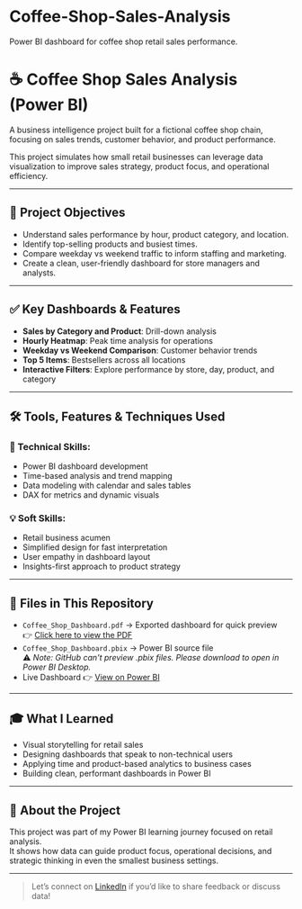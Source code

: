 # Coffee-Shop-Sales-Analysis
Power BI dashboard for coffee shop retail sales performance.


# ☕ Coffee Shop Sales Analysis (Power BI)

A business intelligence project built for a fictional coffee shop chain, focusing on sales trends, customer behavior, and product performance.

This project simulates how small retail businesses can leverage data visualization to improve sales strategy, product focus, and operational efficiency.

---

## 🎯 Project Objectives

- Understand sales performance by hour, product category, and location.
- Identify top-selling products and busiest times.
- Compare weekday vs weekend traffic to inform staffing and marketing.
- Create a clean, user-friendly dashboard for store managers and analysts.

---

## ✅ Key Dashboards & Features

- **Sales by Category and Product**: Drill-down analysis  
- **Hourly Heatmap**: Peak time analysis for operations  
- **Weekday vs Weekend Comparison**: Customer behavior trends  
- **Top 5 Items**: Bestsellers across all locations  
- **Interactive Filters**: Explore performance by store, day, product, and category

---

## 🛠️ Tools, Features & Techniques Used

### 📌 Technical Skills:
- Power BI dashboard development  
- Time-based analysis and trend mapping  
- Data modeling with calendar and sales tables  
- DAX for metrics and dynamic visuals

### 💡 Soft Skills:
- Retail business acumen  
- Simplified design for fast interpretation  
- User empathy in dashboard layout  
- Insights-first approach to product strategy

---

## 📄 Files in This Repository

- `Coffee_Shop_Dashboard.pdf` → Exported dashboard for quick preview  
  👉 [Click here to view the PDF](https://github.com/JainamJain07/Coffee-Shop-Sales-Analysis/blob/main/Coffee%20Shop%20sales.pdf)
- `Coffee_Shop_Dashboard.pbix` → Power BI source file  
  ⚠️ *Note: GitHub can't preview .pbix files. Please download to open in Power BI Desktop.*  
- Live Dashboard 👉 [View on Power BI](https://app.powerbi.com/view?r=eyJrIjoiMmYzNDA2MzMtNmMzYS00NWI1LWEwNjQtNzllMTlmYjlhYmQwIiwidCI6ImM2ZTU0OWIzLTVmNDUtNDAzMi1hYWU5LWQ0MjQ0ZGM1YjJjNCJ9)


---

## 🎓 What I Learned

- Visual storytelling for retail sales  
- Designing dashboards that speak to non-technical users  
- Applying time and product-based analytics to business cases  
- Building clean, performant dashboards in Power BI

---

## 🚀 About the Project

This project was part of my Power BI learning journey focused on retail analysis.  
It shows how data can guide product focus, operational decisions, and strategic thinking in even the smallest business settings.

---

> Let’s connect on [LinkedIn](https://www.linkedin.com/in/jain-jainam/) if you’d like to share feedback or discuss data!
